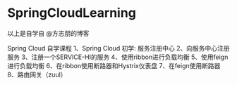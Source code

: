 # SpringCloudLearning

以上是自学自  @方志朋的博客

Spring Cloud 自学课程
	1、Spring Cloud 初学: 服务注册中心
	2、向服务中心注册服务
	3、注册一个SERVICE-HI的服务
	4、使用ribbon进行负载均衡
	5、使用feign进行负载均衡
	6、在ribbon使用断路器和Hystrix仪表盘
	7、在feign使用断路器
	8、路由网关（zuul）